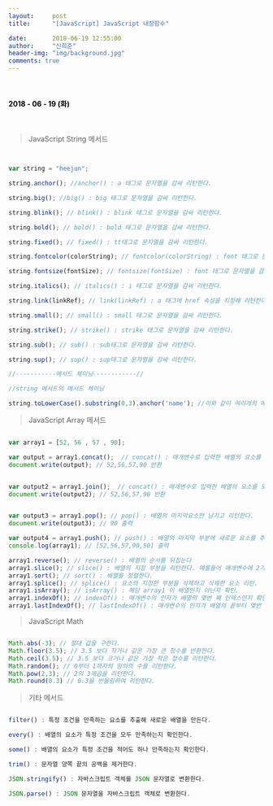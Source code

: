 ```yaml
---
layout:     post
title:      "[JavaScript] JavaScript 내장함수"

date:       2018-06-19 12:55:00
author:     "신희준"
header-img: "img/background.jpg"
comments: true
---
```


<head>
 <meta property="og:type" content=" WAS 와 Web Server의 차이">
 <meta property="og:title" content=" WAS 와 Web Server의 차이">
 <meta property="og:description" content=" WAS 와 Web Server의 차이">
 <meta property="og:url" content="http://shj7242.github.io/2018/06/18/ETC/">

 <meta name="twitter:card" content=" WAS 와 Web Server의 차이">
  <meta name="twitter:title" content=" WAS 와 Web Server의 차이">
  <meta name="twitter:description" content=" WAS 와 Web Server의 차이">
  <meta name="FACEBOOK:domain" content="http://shj7242.github.io/2018/06/18/ETC/">
  <meta name="facebook:card" content=" WAS 와 Web Server의 차이">
   <meta name="facebook:title" content=" WAS 와 Web Server의 차이">
   <meta name="facebook:description" content=" WAS 와 Web Server의 차이">
   <meta name="facebook:domain" content="http://shj7242.github.io/2018/06/18/ETC/">


 </head>

<br>
<H4 style ="font-weight:bold; color:black;"> </H4>

<H4 style ="font-weight:bold; color : black">2018 - 06 - 19 (화)</H4>
<br>


> JavaScript String 메서드


~~~javascript


var string = "heejun";

string.anchor(); //anchor() : a 태그로 문자열을 감싸 리턴한다.

string.big(); //big() : big 태그로 문자열을 감싸 리턴한다.

string.blink(); // blink() : blink 태그로 문자열을 감싸 리턴한다.

string.bold(); // bold() : bold 태그로 문자열을 감싸 리턴한다.

string.fixed(); // fixed() : tt태그로 문자열을 감싸 리턴한다.

string.fontcolor(colorString); // fontcolor(colorString) : font 태그로 문자열을 감싸고 color 속성을 주어 리턴한다.

string.fontsize(fontSize); // fontsize(fontSize) : font 태그로 문자열을 감싸고 size 속성을 주어 리턴한다.

string.italics(); // italics() : i 태그로 문자열을 감싸 리턴한다.

string.link(linkRef); // link(linkRef) : a 태그에 href 속성을 지정해 리턴한다.

string.small(); // small() : small 태그로 문자열을 감싸 리턴한다.

string.strike(); // strike() : strike 태그로 문자열을 감싸 리턴한다. 

string.sub(); // sub() : sub태그로 문자열을 감싸 리턴한다.

string.sup(); // sup() : sup태그로 문자열을 감싸 리턴한다.

//-----------메서드 체이닝------------//

//string 메서드의 메서드 체이닝

string.toLowerCase().substring(0,3).anchor('name'); //이와 같이 여러개의 메서드를 동시에 사용하기도 한다.
~~~


> JavaScript Array 메서드

~~~javascript

var array1 = [52, 56 , 57 , 90];

var output = array1.concat();  // concat() : 매개변수로 입력한 배열의 요소를 모두 합쳐 배열을 만들어 리턴한다.
document.write(output); // 52,56,57,90 반환 


var output2 = array1.join();  // concat() : 매개변수로 입력한 배열의 요소를 모두 문자열로 만들어 리턴한다.
document.write(output2); // 52,56,57,90 반환 


var output3 = array1.pop(); // pop() : 배열의 마지막요소만 남기고 리턴한다.
document.write(output3); // 90 출력

var output4 = array1.push(); // push() : 배열의 마지막 부분에 새로운 요소를 추가한다.
console.log(array1); // [52,56,57,90,50] 출력

array1.reverse(); // reverse() : 배열의 순서를 뒤집는다
array1.slice(); // slice() : 배열의 지정 부분을 리턴한다. 예를들어 매개변수에 2가들어가면 3번째 인덱스부터 배열리턴
array1.sort(); // sort() : 배열을 정렬한다.
array1.splice(); // splice() : 요소의 지정한 부분을 삭제하고 삭제한 요소 리턴.
array1.isArray(); // isArray() : 해당 array1 이 배열인지 아닌지 확인.
array1.indexOf(); // indexOf() : 매개변수의 인자가 배열의 몇번 째 인덱스인지 확인
array1.lastIndexOf(); // lastIndexOf() : 매개변수의 인자가 배열의 끝부터 몇번 째 인덱스인지 확인

~~~


> JavaScript Math

~~~javascript

Math.abs(-3); // 절대 값을 구한다.
Math.floor(3.5); // 3.5 보다 작거나 같은 가장 큰 정수를 반환한다.
Math.ceil(3.5); // 3.5 보다 크거나 같은 가장 작은 정수를 리턴한다. 
Math.random(); // 0부터 1까지의 임의의 수를 리턴한다.
Math.pow(2,3); // 2의 3제곱을 리턴한다.
Math.round(0.3) // 0.3을 반올림하여 리턴한다.

~~~

> 기타 메서드

~~~javascript

filter() : 특정 조건을 만족하는 요소를 추출해 새로운 배열을 만든다.

every() : 배열의 요소가 특정 조건을 모두 만족하는지 확인한다.

some() : 배열의 요소가 특정 조건을 적어도 하나 만족하는지 확인한다.

trim() : 문자열 양쪽 끝의 공백을 제거한다.

JSON.stringify() : 자바스크립트 객체를 JSON 문자열로 변환한다.

JSON.parse() : JSON 문자열을 자바스크립트 객체로 변환한다.


~~~
